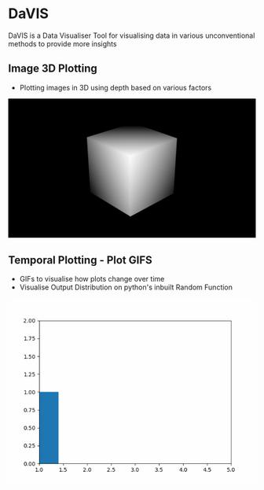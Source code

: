 # DaVIS
 DaVIS is a Data Visualiser Tool for visualising data in various unconventional methods to provide more insights
 
## Image 3D Plotting
   - Plotting images in 3D using depth based on various factors
   
   ![3D Image Plot](https://github.com/KausikN/DaVIS/blob/master/TestImgs/DepthImage.png)
## Temporal Plotting - Plot GIFS
   - GIFs to visualise how plots change over time
   - Visualise Output Distribution on python's inbuilt Random Function
   
   ![Temporal Plotting](https://github.com/KausikN/DaVIS/blob/master/PlotGIFs/GeneratedGIFS/RandomGen_GIF.gif)
